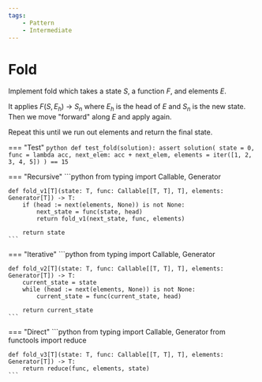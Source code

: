 ```yaml
---
tags:
    - Pattern
    - Intermediate
---
```


# Fold

Implement fold which takes a state $S$, a function $F$, and elements $E$.

It applies $F(S, E_h)$ → $S_n$ where $E_h$ is the head of $E$ and $S_n$ is the new state.
Then we move "forward" along $E$ and apply again. 

Repeat this until we run out elements and return the final state.

=== "Test"
    ```python
    def test_fold(solution):
        assert solution(
            state = 0,
            func = lambda acc, next_elem: acc + next_elem,
            elements = iter([1, 2, 3, 4, 5])
        ) == 15
    ```

=== "Recursive"
    ```python
    from typing import Callable, Generator

    def fold_v1[T](state: T, func: Callable[[T, T], T], elements: Generator[T]) -> T:
        if (head := next(elements, None)) is not None:
            next_state = func(state, head)
            return fold_v1(next_state, func, elements)
        
        return state
    ```

=== "Iterative"
    ```python
    from typing import Callable, Generator

    def fold_v2[T](state: T, func: Callable[[T, T], T], elements: Generator[T]) -> T:
        current_state = state
        while (head := next(elements, None)) is not None:
            current_state = func(current_state, head)
        
        return current_state
    ```

=== "Direct"
    ```python
    from typing import Callable, Generator
    from functools import reduce

    def fold_v3[T](state: T, func: Callable[[T, T], T], elements: Generator[T]) -> T:
        return reduce(func, elements, state)
    ```